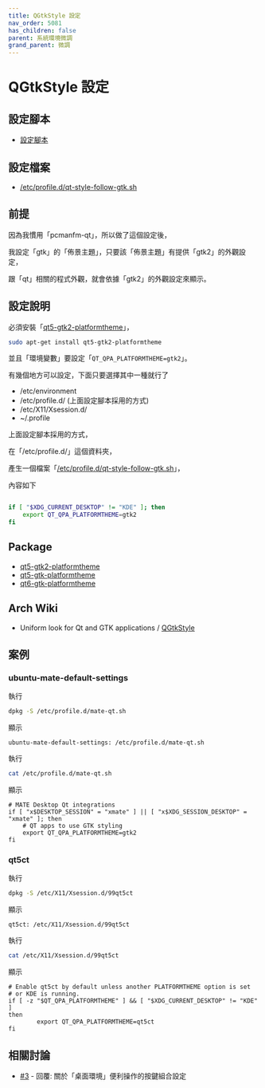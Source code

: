 ```yaml
---
title: QGtkStyle 設定
nav_order: 5081
has_children: false
parent: 系統環境微調
grand_parent: 微調
---
```


# QGtkStyle 設定


## 設定腳本

* [設定腳本](https://github.com/samwhelp/note-about-ubuntu/tree/gh-pages/_demo/adjustment/style/qt-style-follow-gtk)

## 設定檔案

* [/etc/profile.d/qt-style-follow-gtk.sh](https://github.com/samwhelp/note-about-ubuntu/blob/gh-pages/_demo/adjustment/style/qt-style-follow-gtk/config/qt-style-follow-gtk/qt-style-follow-gtk.sh)


## 前提

因為我慣用「pcmanfm-qt」，所以做了這個設定後，

我設定「gtk」的「佈景主題」，只要該「佈景主題」有提供「gtk2」的外觀設定，

跟「qt」相關的程式外觀，就會依據「gtk2」的外觀設定來顯示。


## 設定說明

必須安裝「[qt5-gtk2-platformtheme](https://packages.ubuntu.com/jammy/qt5-gtk2-platformtheme)」，

``` sh
sudo apt-get install qt5-gtk2-platformtheme
```

並且「環境變數」要設定「`QT_QPA_PLATFORMTHEME=gtk2`」。

有幾個地方可以設定，下面只要選擇其中一種就行了

* /etc/environment
* /etc/profile.d/ (上面設定腳本採用的方式)
* /etc/X11/Xsession.d/
* ~/.profile

上面設定腳本採用的方式，

在「/etc/profile.d/」這個資料夾，

產生一個檔案「[/etc/profile.d/qt-style-follow-gtk.sh](https://github.com/samwhelp/note-about-ubuntu/blob/gh-pages/_demo/adjustment/style/qt-style-follow-gtk/config/qt-style-follow-gtk/qt-style-follow-gtk.sh)」，

內容如下

``` sh

if [ "$XDG_CURRENT_DESKTOP" != "KDE" ]; then
	export QT_QPA_PLATFORMTHEME=gtk2
fi

```

## Package

* [qt5-gtk2-platformtheme](https://packages.ubuntu.com/jammy/qt5-gtk2-platformtheme)
* [qt5-gtk-platformtheme](https://packages.ubuntu.com/jammy/qt5-gtk-platformtheme)
* [qt6-gtk-platformtheme](https://packages.ubuntu.com/jammy/qt6-gtk-platformtheme)


## Arch Wiki

* Uniform look for Qt and GTK applications / [QGtkStyle](https://wiki.archlinux.org/title/Uniform_look_for_Qt_and_GTK_applications#QGtkStyle)


## 案例


### ubuntu-mate-default-settings

執行

``` sh
dpkg -S /etc/profile.d/mate-qt.sh
```

顯示

```
ubuntu-mate-default-settings: /etc/profile.d/mate-qt.sh
```

執行

``` sh
cat /etc/profile.d/mate-qt.sh
```

顯示

```
# MATE Desktop Qt integrations
if [ "x$DESKTOP_SESSION" = "xmate" ] || [ "x$XDG_SESSION_DESKTOP" = "xmate" ]; then
    # QT apps to use GTK styling
    export QT_QPA_PLATFORMTHEME=gtk2
fi
```


### qt5ct

執行

``` sh
dpkg -S /etc/X11/Xsession.d/99qt5ct
```

顯示

```
qt5ct: /etc/X11/Xsession.d/99qt5ct
```

執行

``` sh
cat /etc/X11/Xsession.d/99qt5ct
```

顯示

```
# Enable qt5ct by default unless another PLATFORMTHEME option is set
# or KDE is running.
if [ -z "$QT_QPA_PLATFORMTHEME" ] && [ "$XDG_CURRENT_DESKTOP" != "KDE" ]
then
        export QT_QPA_PLATFORMTHEME=qt5ct
fi
```


## 相關討論

* [#3](https://www.ubuntu-tw.org/modules/newbb/viewtopic.php?post_id=363628#forumpost363628) - 回覆: 關於「桌面環境」便利操作的按鍵組合設定
